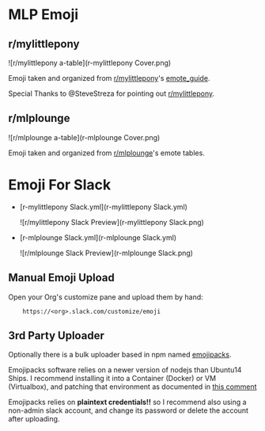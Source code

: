 MLP Emoji
=========


r/mylittlepony
--------------
![r/mylittlepony a-table](r-mylittlepony Cover.png)

Emoji taken and organized from [r/mylittlepony][]'s [emote_guide][].

Special Thanks to @SteveStreza for pointing out [r/mylittlepony][].


r/mlplounge
-----------
![r/mlplounge a-table](r-mlplounge Cover.png)

Emoji taken and organized from [r/mlplounge][]'s emote tables.


Emoji For Slack
===============

 - [r-mylittlepony Slack.yml](r-mylittlepony Slack.yml)

    ![r/mylittlepony Slack Preview](r-mylittlepony Slack.png)

 - [r-mlplounge Slack.yml](r-mlplounge Slack.yml)

    ![r/mlplounge Slack Preview](r-mlplounge Slack.png)

Manual Emoji Upload
-------------------
Open your Org's customize pane and upload them by hand:

        https://<org>.slack.com/customize/emoji


3rd Party Uploader
------------------
Optionally there is a bulk uploader based in npm named [emojipacks][].

Emojipacks software relies on a newer version of nodejs than Ubuntu14 Ships.
I recommend installing it into a Container (Docker) or VM (Virtualbox),
and patching that environment as documented in [this comment][emojipacks-ubuntu]

Emojipacks relies on **plaintext credentials!!** so I recommend also
using a non-admin slack account, and change its password or delete the
account after uploading.


[r/mylittlepony]:    http://www.reddit.com/r/mylittlepony/
[r/mlplounge]:       http://www.reddit.com/r/mlplounge/
[emote_guide]:       https://www.reddit.com/r/mylittlepony/wiki/emote_guide
[emojipacks]:        https://github.com/lambtron/emojipacks
[emojipacks-ubuntu]: https://github.com/lambtron/emojipacks/issues/13#issuecomment-189972505
